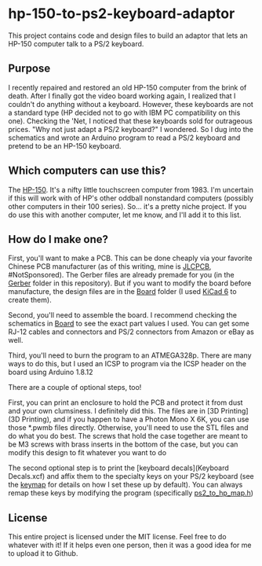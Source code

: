 # hp-150-to-ps2-keyboard-adaptor
This project contains code and design files to build an adaptor that lets an HP-150 computer talk to a PS/2 keyboard.

## Purpose
I recently repaired and restored an old HP-150 computer from the brink of death.
After I finally got the video board working again, I realized that I couldn't do anything without a keyboard.
However, these keyboards are not a standard type (HP decided not to go with IBM PC compatibility on this one).
Checking the 'Net, I noticed that these keyboards sold for outrageous prices.
"Why not just adapt a PS/2 keyboard?" I wondered. So I dug into the schematics and wrote an Arduino program to read a PS/2 keyboard and pretend to be an HP-150 keyboard.

## Which computers can use this?
The [HP-150](http://hpmuseum.net/display_item.php?hw=43). It's a nifty little touchscreen computer from 1983.
I'm uncertain if this will work with of HP's other oddball nonstandard computers (possibly other computers in their 100 series).
So... it's a pretty niche project.
If you do use this with another computer, let me know, and I'll add it to this list.

## How do I make one?
First, you'll want to make a PCB. This can be done cheaply via your favorite Chinese PCB manufacturer (as of this writing, mine is [JLCPCB](https://jlcpcb.com/), #NotSponsored).
The Gerber files are already premade for you (in the [Gerber](Gerber) folder in this repository). But if you want to modify the board before manufacture, the design files are in the [Board](Board) folder (I used [KiCad 6](https://www.kicad.org/download/) to create them).

Second, you'll need to assemble the board. I recommend checking the schematics in [Board](Board) to see the exact part values I used. You can get some RJ-12 cables and connectors and PS/2 connectors from Amazon or eBay as well.

Third, you'll need to burn the program to an ATMEGA328p. There are many ways to do this, but I used an ICSP to program via the ICSP header on the board using Arduino 1.8.12

There are a couple of optional steps, too!

First, you can print an enclosure to hold the PCB and protect it from dust and your own clumsiness. I definitely did this.
The files are in [3D Printing](3D Printing), and if you happen to have a Photon Mono X 6K, you can use those *.pwmb files directly. Otherwise, you'll need to use the STL files and do what you do best.
The screws that hold the case together are meant to be M3 screws with brass inserts in the bottom of the case, but you can modify this design to fit whatever you want to do

The second optional step is to print the [keyboard decals](Keyboard Decals.xcf) and affix them to the specialty keys on your PS/2 keyboard (see the [keymap](Keymap.txt) for details on how I set these up by default).
You can always remap these keys by modifying the program (specifically [ps2_to_hp_map.h](Code/PS2_Keyboard_Adaptor/ps2_to_hp_map.h))

## License
This entire project is licensed under the MIT license. Feel free to do whatever with it! If it helps even one person, then it was a good idea for me to upload it to Github.
